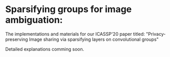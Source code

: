# Sparsifying groups for image ambiguation:

The implementations and materials for our ICASSP'20 paper titled:	"Privacy-preserving Image sharing via sparsifying layers on convolutional groups"

Detailed explanations comming soon.
